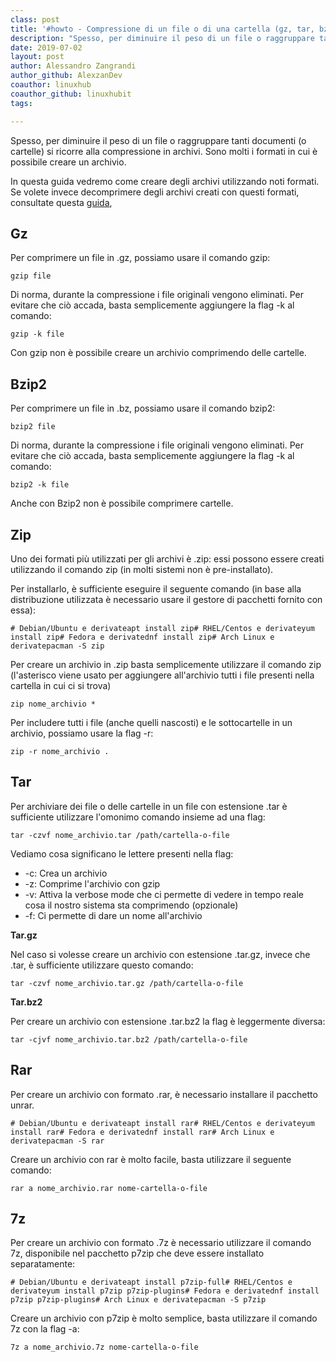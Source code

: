 ```yaml
---
class: post
title: '#howto - Compressione di un file o di una cartella (gz, tar, bz2, zip, rar, 7z)'
description: "Spesso, per diminuire il peso di un file o raggruppare tanti documenti (o cartelle) si ricorre alla compressione in archivi.."
date: 2019-07-02
layout: post
author: Alessandro Zangrandi
author_github: AlexzanDev
coauthor: linuxhub
coauthor_github: linuxhubit
tags:

---
```

Spesso, per diminuire il peso di un file o raggruppare tanti documenti (o cartelle) si ricorre alla compressione in archivi. Sono molti i formati in cui è possibile creare un archivio.

In questa guida vedremo come creare degli archivi utilizzando noti formati. Se volete invece decomprimere degli archivi creati con questi formati, consultate questa [guida](https://linuxhub.it/article/howto-decompressione-di-un-archivio-gz-tar-bz2-zip-rar-7z),

## Gz

Per comprimere un file in .gz, possiamo usare il comando gzip:

    gzip file

Di norma, durante la compressione i file originali vengono eliminati. Per evitare che ciò accada, basta semplicemente aggiungere la flag -k al comando:

    gzip -k file

Con gzip non è possibile creare un archivio comprimendo delle cartelle.

## Bzip2

Per comprimere un file in .bz, possiamo usare il comando bzip2:

    bzip2 file

Di norma, durante la compressione i file originali vengono eliminati. Per evitare che ciò accada, basta semplicemente aggiungere la flag -k al comando:

    bzip2 -k file

Anche con Bzip2 non è possibile comprimere cartelle.

## Zip

Uno dei formati più utilizzati per gli archivi è .zip: essi possono essere creati utilizzando il comando zip (in molti sistemi non è pre-installato).

Per installarlo, è sufficiente eseguire il seguente comando (in base alla distribuzione utilizzata è necessario usare il gestore di pacchetti fornito con essa):

    # Debian/Ubuntu e derivateapt install zip# RHEL/Centos e derivateyum install zip# Fedora e derivatednf install zip# Arch Linux e derivatepacman -S zip

Per creare un archivio in .zip basta semplicemente utilizzare il comando zip (l'asterisco viene usato per aggiungere all'archivio tutti i file presenti nella cartella in cui ci si trova)

    zip nome_archivio *

Per includere tutti i file (anche quelli nascosti) e le sottocartelle in un archivio, possiamo usare la flag -r:

    zip -r nome_archivio .

## Tar

Per archiviare dei file o delle cartelle in un file con estensione .tar è sufficiente utilizzare l'omonimo comando insieme ad una flag:

    tar -czvf nome_archivio.tar /path/cartella-o-file

Vediamo cosa significano le lettere presenti nella flag:

*   -c: Crea un archivio
*   -z: Comprime l'archivio con gzip
*   -v: Attiva la verbose mode che ci permette di vedere in tempo reale cosa il nostro sistema sta comprimendo (opzionale)
*   -f: Ci permette di dare un nome all'archivio

**Tar.gz**

Nel caso si volesse creare un archivio con estensione .tar.gz, invece che .tar, è sufficiente utilizzare questo comando:

    tar -czvf nome_archivio.tar.gz /path/cartella-o-file

**Tar.bz2**

Per creare un archivio con estensione .tar.bz2 la flag è leggermente diversa:

    tar -cjvf nome_archivio.tar.bz2 /path/cartella-o-file

## Rar

Per creare un archivio con formato .rar, è necessario installare il pacchetto unrar.

    # Debian/Ubuntu e derivateapt install rar# RHEL/Centos e derivateyum install rar# Fedora e derivatednf install rar# Arch Linux e derivatepacman -S rar

Creare un archivio con rar è molto facile, basta utilizzare il seguente comando:

    rar a nome_archivio.rar nome-cartella-o-file

## 7z

Per creare un archivio con formato .7z è necessario utilizzare il comando 7z, disponibile nel pacchetto p7zip che deve essere installato separatamente:

    # Debian/Ubuntu e derivateapt install p7zip-full# RHEL/Centos e derivateyum install p7zip p7zip-plugins# Fedora e derivatednf install p7zip p7zip-plugins# Arch Linux e derivatepacman -S p7zip

Creare un archivio con p7zip è molto semplice, basta utilizzare il comando 7z con la flag -a:

    7z a nome_archivio.7z nome-cartella-o-file